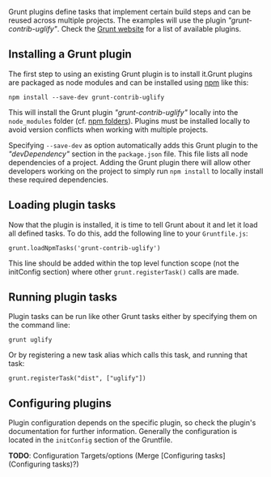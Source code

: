 Grunt plugins define tasks that implement certain build steps and can be reused across multiple projects.  The examples will use the plugin _"grunt-contrib-uglify"_. Check the [Grunt website](http://gruntjs.com/) for a list of available plugins.

## Installing a Grunt plugin

The first step to using an existing Grunt plugin is to install it.Grunt plugins are packaged as node modules and can be installed using [npm](http://npmjs.org) like this:

`npm install --save-dev grunt-contrib-uglify`

This will install the Grunt plugin _"grunt-contrib-uglify"_ locally into the `node_modules` folder (cf. [npm folders](https://npmjs.org/doc/folders.html)).
Plugins must be installed locally to avoid version conflicts when working with multiple projects.

Specifying `--save-dev` as option automatically adds this Grunt plugin to the _"devDependency"_ section in the `package.json` file. This file lists all node dependencies of a project.
Adding the Grunt plugin there will allow other developers working on the project to simply run `npm install` to locally install these required dependencies.

## Loading plugin tasks

Now that the plugin is installed, it is time to tell Grunt about it and let it load all defined tasks. To do this, add the following line to your `Gruntfile.js`:

`grunt.loadNpmTasks('grunt-contrib-uglify')`

This line should be added within the top level function scope (not the initConfig section) where other `grunt.registerTask()` calls are made.

## Running plugin tasks

Plugin tasks can be run like other Grunt tasks either by specifying them on the command line:

`grunt uglify`

Or by registering a new task alias which calls this task, and running that task:

`grunt.registerTask("dist", ["uglify"])`

## Configuring plugins

Plugin configuration depends on the specific plugin, so check the plugin's documentation for further information. Generally the configuration is located in the `initConfig` section of the Gruntfile.

**TODO**: Configuration Targets/options (Merge [Configuring tasks](Configuring tasks)?)